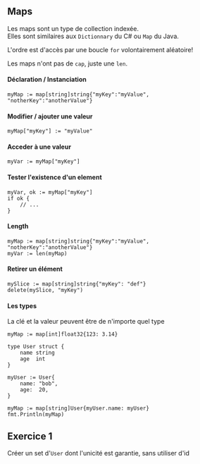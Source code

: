 ## Maps

Les maps sont un type de collection indexée.  
Elles sont similaires aux `Dictionnary` du C# ou `Map` du Java.

L'ordre est d'accès par une boucle `for` volontairement aléatoire!

Les maps n'ont pas de `cap`, juste une `len`.

#### Déclaration / Instanciation
```golang
myMap := map[string]string{"myKey":"myValue", "notherKey":"anotherValue"}
```

#### Modifier / ajouter une valeur
```golang
myMap["myKey"] := "myValue" 
```

#### Acceder à une valeur
```golang
myVar := myMap["myKey"] 
```

#### Tester l'existence d'un element
```golang
myVar, ok := myMap["myKey"] 
if ok {
	// ...
}
```

#### Length
```golang
myMap := map[string]string{"myKey":"myValue", "notherKey":"anotherValue"}
myVar := len(myMap)
```

#### Retirer un élément
```golang
mySlice := map[string]string{"myKey": "def"}
delete(mySlice, "myKey")
```

#### Les types
La clé et la valeur peuvent être de n'importe quel type

```golang
myMap := map[int]float32{123: 3.14}
```

```golang
type User struct {
	name string
	age  int
}

myUser := User{
	name: "bob",
	age:  20,
}

myMap := map[string]User{myUser.name: myUser}
fmt.Println(myMap)
```

## Exercice 1
Créer un set d'`User` dont l'unicité est garantie, sans utiliser d'id




